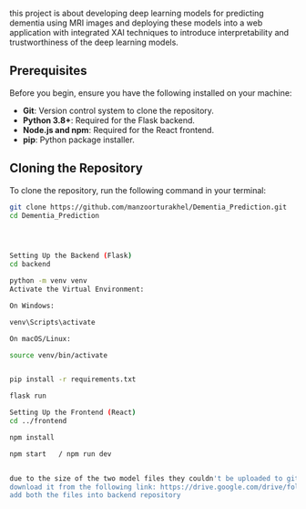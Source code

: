 this project is about developing deep learning models for predicting dementia using MRI images and deploying these 
models into a web application with integrated XAI techniques to introduce interpretability and
trustworthiness of the deep learning models.


## Prerequisites

Before you begin, ensure you have the following installed on your machine:

- **Git**: Version control system to clone the repository.
- **Python 3.8+**: Required for the Flask backend.
- **Node.js and npm**: Required for the React frontend.
- **pip**: Python package installer.

## Cloning the Repository

To clone the repository, run the following command in your terminal:

```bash
git clone https://github.com/manzoorturakhel/Dementia_Prediction.git
cd Dementia_Prediction




Setting Up the Backend (Flask)
cd backend

python -m venv venv
Activate the Virtual Environment:

On Windows:

venv\Scripts\activate

On macOS/Linux:

source venv/bin/activate


pip install -r requirements.txt

flask run

Setting Up the Frontend (React)
cd ../frontend

npm install

npm start   / npm run dev


due to the size of the two model files they couldn't be uploaded to github 
download it from the following link: https://drive.google.com/drive/folders/14aEQq9Y589CU7ZHDrlw8abkmDu1myyip
add both the files into backend repository


